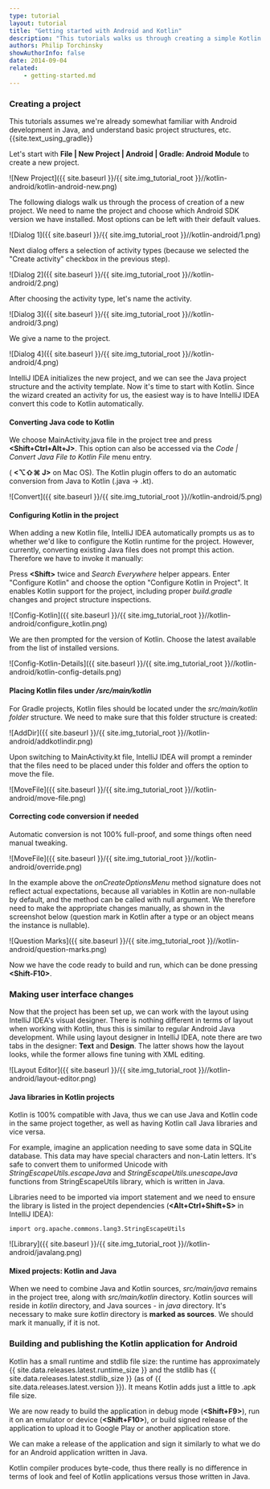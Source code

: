 ```yaml
---
type: tutorial
layout: tutorial
title: "Getting started with Android and Kotlin"
description: "This tutorials walks us through creating a simple Kotlin application for Android using IntelliJ IDEA."
authors: Philip Torchinsky
showAuthorInfo: false
date: 2014-09-04
related:
    - getting-started.md
---
```

### Creating a project
This tutorials assumes we're already somewhat familiar with Android development in Java, and understand basic project structures, etc.
{{site.text_using_gradle}}

Let's start with **File \| New Project \| Android \| Gradle: Android Module** to create a new project.

![New Project]({{ site.baseurl }}/{{ site.img_tutorial_root }}//kotlin-android/kotlin-android-new.png)

The following dialogs walk us through the process of creation of a new project. We need to name the project and choose which Android SDK version we have installed.
Most options can be left with their default values.

![Dialog 1]({{ site.baseurl }}/{{ site.img_tutorial_root }}//kotlin-android/1.png)

Next dialog offers a selection of activity types (because we selected the "Create activity" checkbox in the previous step).

![Dialog 2]({{ site.baseurl }}/{{ site.img_tutorial_root }}//kotlin-android/2.png)

After choosing the activity type, let's name the activity.

![Dialog 3]({{ site.baseurl }}/{{ site.img_tutorial_root }}//kotlin-android/3.png)

We give a name to the project.

![Dialog 4]({{ site.baseurl }}/{{ site.img_tutorial_root }}//kotlin-android/4.png)

IntelliJ IDEA initializes the new project, and we can see the Java project structure and the activity template.
Now it's time to start with Kotlin. Since the wizard created an activity for us, the easiest way is to have IntelliJ IDEA convert this code to
Kotlin automatically.

#### Converting Java code to Kotlin

We choose MainActivity.java file in the project tree and press **<Shift+Ctrl+Alt+J>**. This option can also be accessed via the _Code \| Convert Java File to Kotlin File_  menu entry.

( **\<⌥⇧⌘ J\>** on Mac OS). The Kotlin plugin offers to do an automatic conversion from Java to Kotlin (.java -> .kt).

![Convert]({{ site.baseurl }}/{{ site.img_tutorial_root }}//kotlin-android/5.png)

#### Configuring Kotlin in the project

When adding a new Kotlin file, IntelliJ IDEA automatically prompts us as to whether we'd like to configure the Kotlin runtime for the project. However, currently, converting existing Java
files does not prompt this action. Therefore we have to invoke it manually:

Press **\<Shift\>** twice and _Search Everywhere_ helper appears. Enter "Configure Kotlin" and choose the option "Configure Kotlin in Project". It enables Kotlin support for the project, including proper _build.gradle_ changes and project structure inspections.

![Config-Kotlin]({{ site.baseurl }}/{{ site.img_tutorial_root }}//kotlin-android/configure_kotlin.png)

We are then prompted for the version of Kotlin. Choose the latest available from the list of installed versions.

![Config-Kotlin-Details]({{ site.baseurl }}/{{ site.img_tutorial_root }}//kotlin-android/kotlin-config-details.png)

#### Placing Kotlin files under _/src/main/kotlin_

For Gradle projects, Kotlin files should be located under the _src/main/kotlin folder_ structure. We need to make sure that this folder structure is created:

![AddDir]({{ site.baseurl }}/{{ site.img_tutorial_root }}//kotlin-android/addkotlindir.png)

Upon switching to MainActivity.kt file, IntelliJ IDEA will prompt a reminder that the files need to be placed under this folder and offers the option
to move the file.

![MoveFile]({{ site.baseurl }}/{{ site.img_tutorial_root }}//kotlin-android/move-file.png)

#### Correcting code conversion if needed
Automatic conversion is not 100% full-proof, and some things often need manual tweaking.

![MoveFile]({{ site.baseurl }}/{{ site.img_tutorial_root }}//kotlin-android/override.png)

In the example above the _onCreateOptionsMenu_ method signature does not reflect actual expectations, because all variables in Kotlin are non-nullable by default, and the method can be called with null argument.
We therefore need to make the appropriate changes manually, as shown in the screenshot below (question mark in Kotlin after a type or an object means the instance is nullable).

![Question Marks]({{ site.baseurl }}/{{ site.img_tutorial_root }}//kotlin-android/question-marks.png)

Now we have the code ready to build and run, which can be done pressing **\<Shift-F10\>**.

### Making user interface changes
Now that the project has been set up, we can work with the layout using IntelliJ IDEA's visual designer.
There is nothing different in terms of layout when working with Kotlin, thus this is similar to regular Android Java development.
While using layout designer in IntelliJ IDEA, note there are two tabs in the designer: **Text** and **Design**. The latter shows how the layout looks, while the former allows fine tuning with XML editing.

![Layout Editor]({{ site.baseurl }}/{{ site.img_tutorial_root }}//kotlin-android/layout-editor.png)

#### Java libraries in Kotlin projects

Kotlin is 100% compatible with Java, thus we can use Java and Kotlin code in the same project together, as well as having Kotlin call Java libraries and vice versa.

For example, imagine an application needing to save some data in SQLite database. This data may have special characters and non-Latin letters.
It's safe to convert them to uniformed Unicode with _StringEscapeUtils.escapeJava_ and _StringEscapeUtils.unescapeJava_ functions from StringEscapeUtils library, which is written in Java.

Libraries need to be imported via import statement and we need to ensure the library is listed in the project dependencies (**\<Alt+Ctrl+Shift+S\>** in IntelliJ IDEA):

```
import org.apache.commons.lang3.StringEscapeUtils
```

![Library]({{ site.baseurl }}/{{ site.img_tutorial_root }}//kotlin-android/javalang.png)

#### Mixed projects: Kotlin and Java

When we need to combine Java and Kotlin sources, _src/main/java_ remains in the project tree, along with _src/main/kotlin_ directory. Kotlin sources will reside in _kotlin_ directory, and Java sources - in _java_ directory. It's necessary to make sure _kotlin_ directory is **marked as sources**. We should mark it manually, if it is not. 

### Building and publishing the Kotlin application for Android
Kotlin has a small runtime and stdlib file size: the runtime has approximately {{ site.data.releases.latest.runtime_size }} and the stdlib has {{ site.data.releases.latest.stdlib_size }} (as of {{ site.data.releases.latest.version }}). It means Kotlin adds just a little to .apk file size.

We are now ready to build the application in debug mode (**\<Shift+F9\>**), run it on an emulator or device (**\<Shift+F10\>**), or build signed release of the application to upload it to Google Play or another application store.

We can make a release of the application and sign it similarly to what we do for an Android application written in Java. 

Kotlin compiler produces byte-code, thus there really is no difference in terms of look and feel of Kotlin applications versus those written in Java.